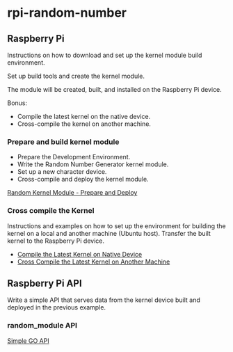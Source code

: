 # rpi-random-number


## Raspberry Pi

Instructions on how to download and set up the kernel module build environment.

Set up build tools and create the kernel module.

The module will be created, built, and installed on the Raspberry Pi device.

Bonus:

 - Compile the latest kernel on the native device.
 - Cross-compile the kernel on another machine.

### Prepare and build kernel module

 - Prepare the Development Environment.
 - Write the Random Number Generator kernel module.
 - Set up a new character device.
 - Cross-compile and deploy the kernel module.

[Random Kernel Module - Prepare and Deploy](Random_module.md)


### Cross compile the Kernel

Instructions and examples on how to set up the environment for building the kernel on a local and another machine (Ubuntu host). Transfer the built kernel to the Raspberry Pi device.


 - [Compile the Latest Kernel on Native Device](Kernel_compile_rpi.md)
 - [Cross Compile the Latest Kernel on Another Machine](Kernel_cross_compile.md)


## Raspberry Pi API

Write a simple API that serves data from the kernel device built and deployed in the previous example.

### random_module API

[Simple GO API](Random_module-api.md)